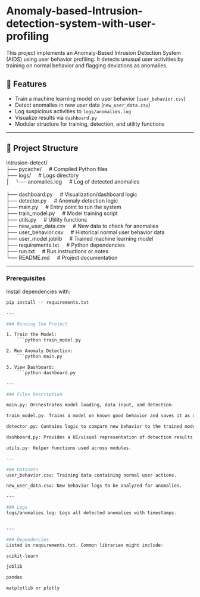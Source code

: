 # Anomaly-based-Intrusion-detection-system-with-user-profiling

This project implements an Anomaly-Based Intrusion Detection System (AIDS) using user behavior profiling. It detects unusual user activities by training on normal behavior and flagging deviations as anomalies.

## 🧠 Features

- Train a machine learning model on user behavior (`user_behavior.csv`)
- Detect anomalies in new user data (`new_user_data.csv`)
- Log suspicious activities to `logs/anomalies.log`
- Visualize results via `dashboard.py`
- Modular structure for training, detection, and utility functions

---

## 📁 Project Structure

intrusion-detect/<br>
├── pycache/ &nbsp;&nbsp;&nbsp;&nbsp;# Compiled Python files<br>
├── logs/ &nbsp;&nbsp;&nbsp;&nbsp;# Logs directory<br>
│&nbsp;&nbsp;&nbsp;&nbsp;└── anomalies.log &nbsp;&nbsp;&nbsp;&nbsp;# Log of detected anomalies<br>
<br>
├── dashboard.py &nbsp;&nbsp;&nbsp;&nbsp;# Visualization/dashboard logic<br>
├── detector.py &nbsp;&nbsp;&nbsp;&nbsp;# Anomaly detection logic<br>
├── main.py &nbsp;&nbsp;&nbsp;&nbsp;# Entry point to run the system<br>
├── train_model.py &nbsp;&nbsp;&nbsp;&nbsp;# Model training script<br>
├── utils.py &nbsp;&nbsp;&nbsp;&nbsp;# Utility functions<br>
├── new_user_data.csv &nbsp;&nbsp;&nbsp;&nbsp;# New data to check for anomalies<br>
├── user_behavior.csv &nbsp;&nbsp;&nbsp;&nbsp;# Historical normal user behavior data<br>
├── user_model.joblib &nbsp;&nbsp;&nbsp;&nbsp;# Trained machine learning model<br>
├── requirements.txt &nbsp;&nbsp;&nbsp;&nbsp;# Python dependencies<br>
├── run.txt &nbsp;&nbsp;&nbsp;&nbsp;# Run instructions or notes<br>
└── README.md &nbsp;&nbsp;&nbsp;&nbsp;# Project documentation<br>


---

### Prerequisites

Install dependencies with:

```bash
pip install -r requirements.txt

---

### Running the Project

1. Train the Model:
    ```python train_model.py

2. Run Anomaly Detection:
    ```python main.py    

3. View Dashboard:    
    ```python dashboard.py

---

### Files Description

main.py: Orchestrates model loading, data input, and detection.

train_model.py: Trains a model on known good behavior and saves it as user_model.joblib.

detector.py: Contains logic to compare new behavior to the trained model.

dashboard.py: Provides a UI/visual representation of detection results.

utils.py: Helper functions used across modules.

---

### Datasets
user_behavior.csv: Training data containing normal user actions.

new_user_data.csv: New behavior logs to be analyzed for anomalies.

---

### Logs
logs/anomalies.log: Logs all detected anomalies with timestamps.


---

### Dependencies
Listed in requirements.txt. Common libraries might include:

scikit-learn

joblib

pandas

matplotlib or plotly

